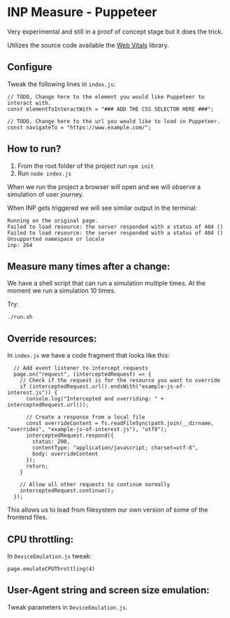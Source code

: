 # INP Measure - Puppeteer

Very experimental and still in a proof of concept stage but it does the trick. 

Utilizes the source code available the [Web Vitals](https://github.com/GoogleChrome/web-vitals) library.

## Configure

Tweak the following lines in `index.js`:

```
// TODO, Change here to the element you would like Puppeteer to interact with.
const elementToInteractWith = "### ADD THE CSS SELECTOR HERE ###";

// TODO, Change here to the url you would like to load in Puppeteer.
const navigateTo = "https://www.example.com/";
```

## How to run?

 1. From the root folder of the project run `npm init` 
 2. Run `node index.js`

When we run the project a browser will open and we will observe a simulation of user journey.

When INP gets triggered we will see similar output in the terminal:
```
Running on the original page.
Failed to load resource: the server responded with a status of 404 ()
Failed to load resource: the server responded with a status of 404 ()
Unsupported namespace or locale
inp: 264
```

## Measure many times after a change:

We have a shell script that can run a simulation multiple times. At the moment we run a simulation 10 times.

Try:

```
./run.sh
```

## Override resources:

In `index.js` we have a code fragment that looks like this:

```
  // Add event listener to intercept requests
  page.on("request", (interceptedRequest) => {
    // Check if the request is for the resource you want to override
    if (interceptedRequest.url().endsWith("example-js-of-interest.js")) {
      console.log("Intercepted and overriding: " + interceptedRequest.url());

      // Create a response from a local file
      const overrideContent = fs.readFileSync(path.join(__dirname, "overrides", "example-js-of-interest.js"), "utf8");
      interceptedRequest.respond({
        status: 200,
        contentType: "application/javascript; charset=utf-8",
        body: overrideContent
      });
      return;
    }

    // Allow all other requests to continue normally
    interceptedRequest.continue();
  });
```

This allows us to load from filesystem our own version of some of the frontend files.

## CPU throttling:

In `DeviceEmulation.js` tweak:
```
page.emulateCPUThrottling(4)
```

## User-Agent string and screen size emulation:

Tweak parameters in `DeviceEmulation.js`.

